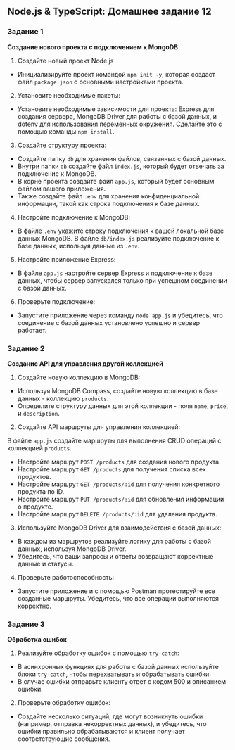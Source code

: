 ## Node.js & TypeScript: Домашнее задание 12

### Задание 1

**Создание нового проекта с подключением к MongoDB**

1. Создайте новый проект Node.js

- Инициализируйте проект командой `npm init -y`, которая создаст файл `package.json` с основными настройками проекта.

2. Установите необходимые пакеты:

- Установите необходимые зависимости для проекта: Express для создания сервера, MongoDB Driver для работы с базой данных, и dotenv для использования переменных окружения. Сделайте это с помощью команды `npm install`.

3. Создайте структуру проекта:

- Создайте папку `db` для хранения файлов, связанных с базой данных.
- Внутри папки `db` создайте файл `index.js`, который будет отвечать за подключение к MongoDB.
- В корне проекта создайте файл `app.js`, который будет основным файлом вашего приложения.
- Также создайте файл `.env` для хранения конфиденциальной информации, такой как строка подключения к базе данных.

4. Настройте подключение к MongoDB:

- В файле `.env` укажите строку подключения к вашей локальной базе данных MongoDB. В файле `db/index.js` реализуйте подключение к базе данных, используя данные из `.env`.

5. Настройте приложение Express:

- В файле `app.js` настройте сервер Express и подключение к базе данных, чтобы сервер запускался только при успешном соединении с базой данных.

6. Проверьте подключение:

- Запустите приложение через команду `node app.js` и убедитесь, что соединение с базой данных установлено успешно и сервер работает.

### Задание 2

**Создание API для управления другой коллекцией**

1. Создайте новую коллекцию в MongoDB:

- Используя MongoDB Compass, создайте новую коллекцию в базе данных - коллекцию `products`.
- Определите структуру данных для этой коллекции - поля `name`, `price`, и `description`.

2. Создайте API маршруты для управления коллекцией:

В файле `app.js` создайте маршруты для выполнения CRUD операций с коллекцией `products`.

- Настройте маршрут `POST /products` для создания нового продукта.
- Настройте маршрут `GET /products` для получения списка всех продуктов.
- Настройте маршрут `GET /products/:id` для получения конкретного продукта по ID.
- Настройте маршрут `PUT /products/:id` для обновления информации о продукте.
- Настройте маршрут `DELETE /products/:id` для удаления продукта.

3. Используйте MongoDB Driver для взаимодействия с базой данных:

- В каждом из маршрутов реализуйте логику для работы с базой данных, используя MongoDB Driver.
- Убедитесь, что ваши запросы и ответы возвращают корректные данные и статусы.

4. Проверьте работоспособность:

- Запустите приложение и с помощью Postman протестируйте все созданные маршруты. Убедитесь, что все операции выполняются корректно.

### Задание 3

**Обработка ошибок**

1. Реализуйте обработку ошибок с помощью `try-catch`:

- В асинхронных функциях для работы с базой данных используйте блоки `try-catch`, чтобы перехватывать и обрабатывать ошибки.
- В случае ошибки отправьте клиенту ответ с кодом 500 и описанием ошибки.

2. Проверьте обработку ошибок:

- Создайте несколько ситуаций, где могут возникнуть ошибки (например, отправка некорректных данных), и убедитесь, что ошибки правильно обрабатываются и клиент получает соответствующие сообщения.
